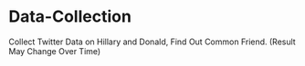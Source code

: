 # Data-Collection
Collect Twitter Data on Hillary and Donald, Find Out Common Friend. (Result May Change Over Time)
